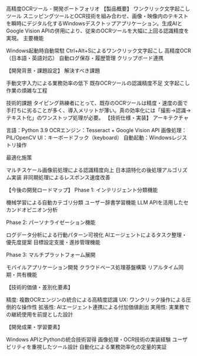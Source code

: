 高精度OCRツール - 開発ポートフォリオ
【製品概要】
ワンクリック文字起こしツール
スニッピングツールとOCR技術を組み合わせ、画像・映像内のテキストを瞬時にデジタル化するWindowsデスクトップアプリケーション。生成AIとGoogle Vision APIの併用により、従来のOCRツールを大幅に上回る認識精度を実現。
主要機能

Windows起動時自動常駐
Ctrl+Alt+Sによるワンクリック文字起こし
高精度OCR（日本語・英語対応）
自動ログ保存・履歴管理
クリップボード連携

【開発背景・課題設定】
解決すべき課題

手動文字入力による業務効率の低下
既存OCRツールの認識精度不足
文字起こし作業の煩雑な工程

技術的課題
タイピング熟練者にとって、既存のOCRツールは精度・速度の面で手打ちに劣ることが多く、導入メリットが薄い。真の効率化には「撮影→認識→テキスト化」のワンストップ処理が必要。
【技術仕様・実装】
アーキテクチャ

言語：Python 3.9
OCRエンジン：Tesseract + Google Vision API
画像処理：PIL/OpenCV
UI：キーボードフック（keyboard）
自動起動：Windowsレジストリ操作

最適化施策

マルチスケール画像前処理による認識精度向上
日本語特化の後処理アルゴリズム実装
非同期処理によるレスポンス速度改善

【今後の開発ロードマップ】
Phase 1: インテリジェント分類機能

機械学習による自動カテゴリ分類
ユーザー辞書学習機能
LLM APIを活用したセカンドオピニオン分析

Phase 2: パーソナライゼーション機能

ログデータ分析による行動パターン可視化
AIエージェントによるタスク整理・優先度提案
目標設定支援・進捗管理機能

Phase 3: マルチプラットフォーム展開

モバイルアプリケーション開発
クラウドベース処理基盤構築
リアルタイム同期・共有機能

【技術的価値・差別化要素】

精度: 複数OCRエンジンの統合による高精度認識
UX: ワンクリック操作による圧倒的な操作性
拡張性: AIエージェント連携による付加価値創出
実用性: 実業務での継続使用を前提とした設計

【開発成果・学習要素】

Windows APIとPythonの統合技術習得
画像処理・OCR技術の実装経験
ユーザビリティを重視したツール設計
自動化による業務効率化の定量的実証

